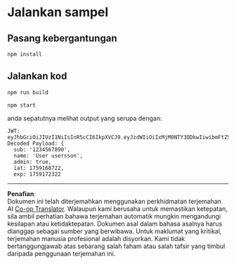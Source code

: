 <!--
CO_OP_TRANSLATOR_METADATA:
{
  "original_hash": "0f756f0d5b712847bd7d21b5e45c4166",
  "translation_date": "2025-10-07T01:42:59+00:00",
  "source_file": "03-GettingStarted/11-simple-auth/code/jwt-lab/typescript/README.md",
  "language_code": "ms"
}
-->
# Jalankan sampel

## Pasang kebergantungan

```sh
npm install
```

## Jalankan kod

```sh
npm run build
```

```sh
npm start
```

anda sepatutnya melihat output yang serupa dengan:

```text
JWT: eyJhbGciOiJIUzI1NiIsInR5cCI6IkpXVCJ9.eyJzdWIiOiIxMjM0NTY3ODkwIiwibmFtZSI6IlVzZXIgdXNlcnNzb24iLCJhZG1pbiI6dHJ1ZSwiaWF0IjoxNzU5MTY4NzIyLCJleHAiOjE3NTkxNzIzMjJ9.JAMGCX_sHdqHzsKqqg6jHFUGk6zYZB7N77mWDqcRMcY
Decoded Payload: {
  sub: '1234567890',
  name: 'User usersson',
  admin: true,
  iat: 1759168722,
  exp: 1759172322
```

---

**Penafian**:  
Dokumen ini telah diterjemahkan menggunakan perkhidmatan terjemahan AI [Co-op Translator](https://github.com/Azure/co-op-translator). Walaupun kami berusaha untuk memastikan ketepatan, sila ambil perhatian bahawa terjemahan automatik mungkin mengandungi kesilapan atau ketidaktepatan. Dokumen asal dalam bahasa asalnya harus dianggap sebagai sumber yang berwibawa. Untuk maklumat yang kritikal, terjemahan manusia profesional adalah disyorkan. Kami tidak bertanggungjawab atas sebarang salah faham atau salah tafsir yang timbul daripada penggunaan terjemahan ini.